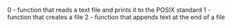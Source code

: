 0 - function that reads a text file and prints it to the POSIX standard
1 - function that creates a file
2 - function that appends text at the end of a file
